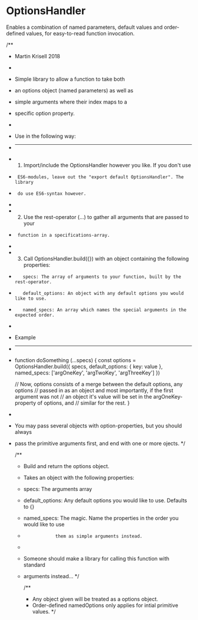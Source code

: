 # OptionsHandler
Enables a combination of named parameters, default values and order-defined values, for easy-to-read function invocation.

/**
 * Martin Krisell 2018
 *
 * Simple library to allow a function to take both
 * an options object (named parameters) as well as
 * simple arguments where their index maps to a
 * specific option property.
 *
 * Use in the following way:
 * --------------------------
 * 1)   Import/include the OptionsHandler however you like. If you don't use
 *      ES6-modules, leave out the "export default OptionsHandler". The library
 *      do use ES6-syntax however.
 *
 * 2)   Use the rest-operator (...) to gather all arguments that are passed to your
 *      function in a specifications-array.
 *
 * 3)   Call OptionsHandler.build({}) with an object containing the following properties:
 *        specs: The array of arguments to your function, built by the rest-operator.
 *        default_options: An object with any default options you would like to use.
 *        named_specs: An array which names the special arguments in the expected order.
 *
 * Example
 * -------------------------
 *  function doSomething (...specs) {
      const options = OptionsHandler.build({
        specs,
        default_options: { key: value },
        named_specs: ['argOneKey', 'argTwoKey', 'argThreeKey']
      })

      // Now, options consists of a merge between the default options, any options
      // passed in as an object and most importantly, if the first argument was not
      // an object it's value will be set in the argOneKey-property of options, and
      // similar for the rest.
    }
 *
 * You may pass several objects with option-properties, but you should always
 * pass the primitive arguments first, and end with one or more ojects.
 */


   /**
   * Build and return the options object.
   * Takes an object with the following properties:
   *    specs: The arguments array
   *    default_options: Any default options you would like to use. Defaults to {}
   *    named_specs: The magic. Name the properties in the order you would like to use
   *                 them as simple arguments instead.
   *
   * Someone should make a library for calling this function with standard
   * arguments instead...
   */


       /**
     * Any object given will be treated as a options object.
     * Order-defined namedOptions only applies for intial primitive values.
     */
